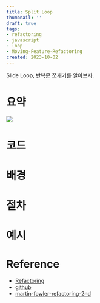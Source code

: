 ```yaml
---
title: Split Loop
thumbnail: ''
draft: true
tags:
- refactoring
- javascript
- loop
- Moving-Feature-Refactoring
created: 2023-10-02
---
```


Slide Loop, 반복문 쪼개기를 알아보자.

# 요약

![](Refactoring_40_SplitLoop_0.png)

# 코드

# 배경

# 절차

# 예시

# Reference

* [Refactoring](https://product.kyobobook.co.kr/detail/S000001810241)
* [github](https://github.com/WegraLee/Refactoring)
* [martin-fowler-refactoring-2nd](https://github.com/wickedwukong/martin-fowler-refactoring-2nd)
